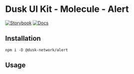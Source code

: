 # Dusk UI Kit - Molecule - Alert

[![Storybook](https://img.shields.io/badge/Storybook-Component_Playground-%23FF4785?style=flat&logo=storybook)](https://dusk-network.github.io/dusk-ui-kit/?path=/story/components-atoms-alert)
[![Docs](https://img.shields.io/badge/Documentation-%235E35CF?style=flat)](https://dusk-network.github.io/dusk-ui-kit/docs/components/atoms/alert)

## Installation

```
npm i -D @dusk-network/alert
```

## Usage

<!-- MARKDOWN-AUTO-DOCS:START (CODE:src=../../../examples/src/Alert.svelte) -->
<!-- MARKDOWN-AUTO-DOCS:END -->
